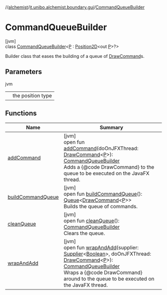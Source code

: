 //[alchemist](../../../index.md)/[it.unibo.alchemist.boundary.gui](../index.md)/[CommandQueueBuilder](index.md)

# CommandQueueBuilder

[jvm]\
class [CommandQueueBuilder](index.md)<[P](index.md) : [Position2D](../../it.unibo.alchemist.model.interfaces/-position2-d/index.md)<out [P](../../it.unibo.alchemist.boundary.monitor.generic/-numeric-label-monitor/index.md)>?>

Builder class that eases the building of a queue of [DrawCommand](../../it.unibo.alchemist.boundary.interfaces/-draw-command/index.md)s.

## Parameters

jvm

| | |
|---|---|
| <P> | the position type |

## Functions

| Name | Summary |
|---|---|
| [addCommand](add-command.md) | [jvm]<br>open fun [addCommand](add-command.md)(doOnJFXThread: [DrawCommand](../../it.unibo.alchemist.boundary.interfaces/-draw-command/index.md)<[P](../../it.unibo.alchemist.boundary.monitor.generic/-numeric-label-monitor/index.md)>): [CommandQueueBuilder](index.md)<br>Adds a {@code DrawCommand} to the queue to be executed on the JavaFX thread. |
| [buildCommandQueue](build-command-queue.md) | [jvm]<br>open fun [buildCommandQueue](build-command-queue.md)(): [Queue](https://docs.oracle.com/javase/8/docs/api/java/util/Queue.html)<[DrawCommand](../../it.unibo.alchemist.boundary.interfaces/-draw-command/index.md)<[P](../../it.unibo.alchemist.boundary.monitor.generic/-numeric-label-monitor/index.md)>><br>Builds the queue of commands. |
| [cleanQueue](clean-queue.md) | [jvm]<br>open fun [cleanQueue](clean-queue.md)(): [CommandQueueBuilder](index.md)<br>Clears the queue. |
| [wrapAndAdd](wrap-and-add.md) | [jvm]<br>open fun [wrapAndAdd](wrap-and-add.md)(supplier: [Supplier](https://docs.oracle.com/javase/8/docs/api/java/util/function/Supplier.html)<[Boolean](https://docs.oracle.com/javase/8/docs/api/java/lang/Boolean.html)>, doOnJFXThread: [DrawCommand](../../it.unibo.alchemist.boundary.interfaces/-draw-command/index.md)<[P](../../it.unibo.alchemist.boundary.monitor.generic/-numeric-label-monitor/index.md)>): [CommandQueueBuilder](index.md)<br>Wraps a {@code DrawCommand} around to the queue to be executed on the JavaFX thread. |
